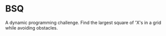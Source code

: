 # BSQ
A dynamic programming challenge. Find the largest square of 'X's in a grid while avoiding obstacles. 
